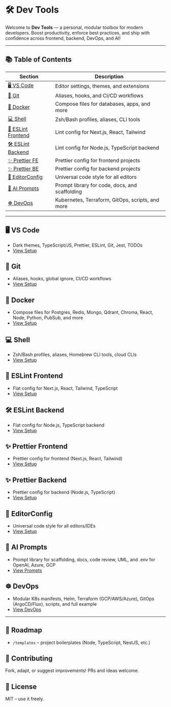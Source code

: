 # 🛠️ Dev Tools

Welcome to **Dev Tools** — a personal, modular toolbox for modern developers. Boost productivity, enforce best practices, and ship with confidence across frontend, backend, DevOps, and AI!

---

## 📚 Table of Contents

| Section                | Description                                      |
|------------------------|--------------------------------------------------|
| [🖥️ VS Code](#️-vs-code)           | Editor settings, themes, and extensions         |
| [🔀 Git](#git)                  | Aliases, hooks, and CI/CD workflows            |
| [🐳 Docker](#docker)             | Compose files for databases, apps, and more     |
| [💻 Shell](#shell)               | Zsh/Bash profiles, aliases, CLI tools           |
| [🎨 ESLint Frontend](#eslint-frontend) | Lint config for Next.js, React, Tailwind         |
| [🛠️ ESLint Backend](#eslint-backend)   | Lint config for Node.js, TypeScript backend      |
| [✨ Prettier FE](#prettier-frontend)   | Prettier config for frontend projects           |
| [✨ Prettier BE](#prettier-backend)    | Prettier config for backend projects            |
| [📝 EditorConfig](#editorconfig)        | Universal code style for all editors            |
| [🤖 AI Prompts](#ai)                 | Prompt library for code, docs, and scaffolding  |
| [☸️ DevOps](#devops)              | Kubernetes, Terraform, GitOps, scripts, and more|

---

## 🖥️ VS Code

- Dark themes, TypeScript/JS, Prettier, ESLint, Git, Jest, TODOs
- [View Setup](./vs-code/README.md)

## 🔀 Git

- Aliases, hooks, global ignore, CI/CD workflows
- [View Setup](./git/README.md)

## 🐳 Docker

- Compose files for Postgres, Redis, Mongo, Qdrant, Chroma, React, Node, Python, PubSub, and more
- [View Setup](./docker/README.md)

## 💻 Shell

- Zsh/Bash profiles, aliases, Homebrew CLI tools, cloud CLIs
- [View Setup](./shell/README.md)

## 🎨 ESLint Frontend

- Flat config for Next.js, React, Tailwind, TypeScript
- [View Setup](./eslint-frontend/README.md)

## 🛠️ ESLint Backend

- Flat config for Node.js, TypeScript backend
- [View Setup](./eslint-backend/README.md)

## ✨ Prettier Frontend

- Prettier config for frontend (Next.js, React, Tailwind)
- [View Setup](./prettier-frontend/README.md)

## ✨ Prettier Backend

- Prettier config for backend (Node.js, TypeScript)
- [View Setup](./prettier-backend/README.md)

## 📝 EditorConfig

- Universal code style for all editors/IDEs
- [View Setup](./editorconfig/README.md)

## 🤖 AI Prompts

- Prompt library for scaffolding, docs, code review, UML, and .env for OpenAI, Azure, GCP
- [View Prompts](./ai/README.md)

## ☸️ DevOps

- Modular K8s manifests, Helm, Terraform (GCP/AWS/Azure), GitOps (ArgoCD/Flux), scripts, and full example
- [View DevOps](./devops/README.md)

---

## 🚀 Roadmap

- `/templates` – project boilerplates (Node, TypeScript, NestJS, etc.)

## 🙌 Contributing

Fork, adapt, or suggest improvements! PRs and ideas welcome.

## 📄 License

MIT – use it freely.
